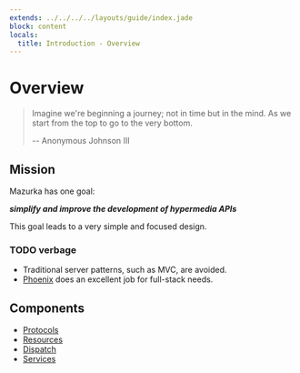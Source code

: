 ```yaml
---
extends: ../../../../layouts/guide/index.jade
block: content
locals:
  title: Introduction - Overview
---
```


# Overview

> Imagine we're beginning a journey; not in time but in the mind. As we start from the top to go to the very bottom.
>
> -- Anonymous Johnson III

## Mission

Mazurka has one goal:

_**simplify and improve the development of hypermedia APIs**_

This goal leads to a very simple and focused design.

### TODO verbage

* Traditional server patterns, such as MVC, are avoided.
* [Phoenix](http://www.phoenixframework.org/) does an excellent job for full-stack needs.

## Components

* [Protocols](/guide/protocols/overview)
* [Resources](/guide/resources/overview)
* [Dispatch](/guide/dispatch/overview)
* [Services](/guide/services/overview)
